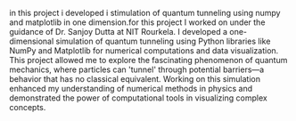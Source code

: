 
in this project i developed i stimulation of quantum tunneling using numpy and matplotlib in one dimension.for this project I worked on under the guidance of Dr. Sanjoy Dutta at NIT Rourkela. I developed a one-dimensional simulation of quantum tunneling using Python libraries like NumPy and Matplotlib for numerical computations and data visualization. This project allowed me to explore the fascinating phenomenon of quantum mechanics, where particles can 'tunnel' through potential barriers—a behavior that has no classical equivalent. Working on this simulation enhanced my understanding of numerical methods in physics and demonstrated the power of computational tools in visualizing complex concepts.
